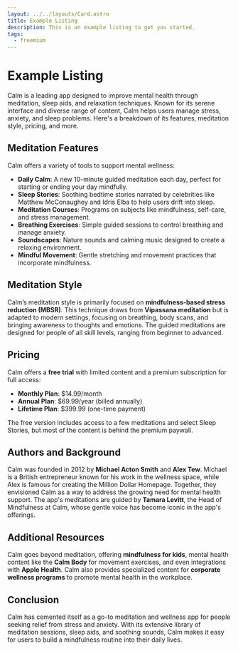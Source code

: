```yaml
---
layout: ../../layouts/Card.astro
title: Example Listing
description: This is an example listing to get you started.
tags:
  - freemium
---
```


# Example Listing

Calm is a leading app designed to improve mental health through meditation, sleep aids, and relaxation techniques. Known for its serene interface and diverse range of content, Calm helps users manage stress, anxiety, and sleep problems. Here's a breakdown of its features, meditation style, pricing, and more.

## Meditation Features

Calm offers a variety of tools to support mental wellness:

- **Daily Calm**: A new 10-minute guided meditation each day, perfect for starting or ending your day mindfully.
- **Sleep Stories**: Soothing bedtime stories narrated by celebrities like Matthew McConaughey and Idris Elba to help users drift into sleep.
- **Meditation Courses**: Programs on subjects like mindfulness, self-care, and stress management.
- **Breathing Exercises**: Simple guided sessions to control breathing and manage anxiety.
- **Soundscapes**: Nature sounds and calming music designed to create a relaxing environment.
- **Mindful Movement**: Gentle stretching and movement practices that incorporate mindfulness.

## Meditation Style

Calm’s meditation style is primarily focused on **mindfulness-based stress reduction (MBSR)**. This technique draws from **Vipassana meditation** but is adapted to modern settings, focusing on breathing, body scans, and bringing awareness to thoughts and emotions. The guided meditations are designed for people of all skill levels, ranging from beginner to advanced.

## Pricing

Calm offers a **free trial** with limited content and a premium subscription for full access:

- **Monthly Plan**: $14.99/month
- **Annual Plan**: $69.99/year (billed annually)
- **Lifetime Plan**: $399.99 (one-time payment)
  
The free version includes access to a few meditations and select Sleep Stories, but most of the content is behind the premium paywall.

## Authors and Background

Calm was founded in 2012 by **Michael Acton Smith** and **Alex Tew**. Michael is a British entrepreneur known for his work in the wellness space, while Alex is famous for creating the Million Dollar Homepage. Together, they envisioned Calm as a way to address the growing need for mental health support. The app's meditations are guided by **Tamara Levitt**, the Head of Mindfulness at Calm, whose gentle voice has become iconic in the app's offerings.

## Additional Resources

Calm goes beyond meditation, offering **mindfulness for kids**, mental health content like the **Calm Body** for movement exercises, and even integrations with **Apple Health**. Calm also provides specialized content for **corporate wellness programs** to promote mental health in the workplace.

## Conclusion

Calm has cemented itself as a go-to meditation and wellness app for people seeking relief from stress and anxiety. With its extensive library of meditation sessions, sleep aids, and soothing sounds, Calm makes it easy for users to build a mindfulness routine into their daily lives.